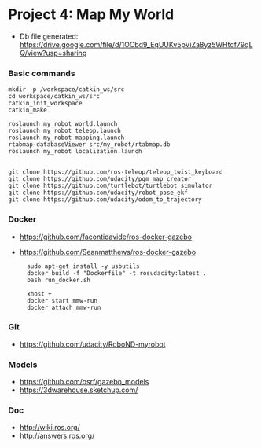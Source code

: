 # Project 4: Map My World


- Db file generated: https://drive.google.com/file/d/1OCbd9_EqUUKv5pViZa8yz5WHtof79qLQ/view?usp=sharing


### Basic commands

    mkdir -p /workspace/catkin_ws/src
    cd workspace/catkin_ws/src
    catkin_init_workspace
    catkin_make

    roslaunch my_robot world.launch
    roslaunch my_robot teleop.launch
    roslaunch my_robot mapping.launch
    rtabmap-databaseViewer src/my_robot/rtabmap.db
    roslaunch my_robot localization.launch


    git clone https://github.com/ros-teleop/teleop_twist_keyboard
    git clone https://github.com/udacity/pgm_map_creator
    git clone https://github.com/turtlebot/turtlebot_simulator
    git clone https://github.com/udacity/robot_pose_ekf
    git clone https://github.com/udacity/odom_to_trajectory


### Docker

- https://github.com/facontidavide/ros-docker-gazebo
- https://github.com/Seanmatthews/ros-docker-gazebo

        sudo apt-get install -y usbutils
        docker build -f "Dockerfile" -t rosudacity:latest .
        bash run_docker.sh

        xhost +
        docker start mmw-run
        docker attach mmw-run


### Git

- https://github.com/udacity/RoboND-myrobot


### Models

- https://github.com/osrf/gazebo_models
- https://3dwarehouse.sketchup.com/


### Doc

- http://wiki.ros.org/
- http://answers.ros.org/
